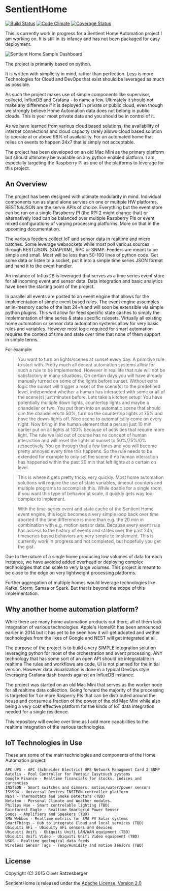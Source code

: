 SentientHome
============

[![Build Status](https://travis-ci.org/fxstein/SentientHome.svg?branch=master)](https://travis-ci.org/fxstein/SentientHome)
[![Code Climate](https://codeclimate.com/github/fxstein/SentientHome/badges/gpa.svg)](https://codeclimate.com/github/fxstein/SentientHome)
[![Coverage Status](https://coveralls.io/repos/fxstein/SentientHome/badge.svg)](https://coveralls.io/r/fxstein/SentientHome)

This is currently work in progress for a Sentient Home Automation project I am working on. It is still in its infancy and has not been packaged for easy deployment.

![Sentient Home Sample Dashboard](https://raw.githubusercontent.com/fxstein/SentientHome/master/samples/Home.Dashboard.Small.png)

The project is primarily based on python.

It is written with simplicity in mind, rather than perfection. Less is more. Technologies for Cloud and DevOps that exist should be leveraged as much as possible.

As such the project makes use of simple components like supervisor, collectd, InfluxDB and Grafana - to name a few. Ultimately it should not make any difference if it is deployed in private or public cloud, even though we strongly believe Home Automation data does not belong in public clouds. This is your most private data and you should be in control of it.

As we have learned from various cloud based solutions, the availability of internet connections and cloud capacity rarely allows cloud based solution to operate at or above 98% of availability. For an automated home that relies on events to happen 24x7 that is simply not acceptable.

The project has been developed on an old Mac Mini as the primary platform but should ultimately be available on any python enabled platform. I am especially targeting the Raspberry PI as one of the platforms to leverage for this project.

An Overview
-----------

The project has been designed with ultimate modularity in mind. Individual components run as stand alone servies on one or multiple HW platforms. RESTful/JSON are the servie APIs of choice. Everything but the event store can be run on a single Raspberry PI (the RPI 2 might change that) or alternatively load can be balanced over multiple Raspberry PIs or event mixed configurations of varying processing platforms. More on that in the upcoming documentation.

The various feeders collect IoT and sensor data in realtime and micro batches. Some leverage websockets while most poll various sources through REST/JSON, SOAP/XML, RPC or SNMP. Feeders are meant to be simple and small. Most will be less than 50-100 lines of python code. Get some data or listen to a socket, put it into a simple time series JSON format and hand it to the event handler.

An instance of InfluxDB is leveraged that serves as a time series event store for all incoming event and sensor data. Data integration and basic analytics have been the starting point of the project.

In parallel all events are posted to an event engine that allows for the implementation of simple event based rules. The event engine assembles an in-memory cache of the last 24+h and will soon be extensible via simple python plugins. This will allow for feed specific state caches to simply the implementation of time series & state specific rulesets. Virtually all existing home automation or sensor data automation systems allow for very basic rules and variables. However most logic required for smart automation requires the context of time and state over time that none of them support in simple terms.

For example:
> You want to turn on lights/scenes at sunset every day. A primitive rule to start with. Pretty much all decent automation systems allow for such a rule to be implemented. However in real life that rule will not be satisfactory in many situations. On certain days you will have already manually turned on some of the lights before sunset. Without extra logic the sunset will trigger a reset of the scene(s) to the predefined level, independent whether a human has interacted with some or all of the scene(s) just minutes before. Lets take a kitchen setup: You have potentially multiple down lights, countertop lights and maybe a chandelier or two. You put them into an automatic scene that should dim the chandeliers to 50%, turn on the countertop lights at 75% and have the down-lights off. Nice scene to automatically come on every night.
> Now bring in the human element that a person just 10 min earlier put on all lights at 100% because of activities that require more light. The rule we laid out of course has no concept of human interaction and will reset the lights at sunset to 50%/75%/0% respectively. You go through that a few times and you will become pretty annoyed every time this happens.
> So the rule needs to be extended for example to only set the scene if no human interaction has happened within the past 20 min that left lights at a certain on level.

> This is where it gets pretty tricky very quickly. Most home automation solutions will require the use of state variables, timeout counters and multiple programs to accomplish this. While doable for a single room, if you want this type of behavior at scale, it quickly gets way too complex to implement.

> With the time-series event and state cache of the Sentient Home event engine, this logic becomes a very simple loop back over time aborted if the time difference is more than e.g. the 20 min in combination with e.g. motion sensor data. Because every event rule has access to the history of events and states over the past 24h, timeseries based behaviors are very simple to implement. This is currently work in progress and not completed, but hopefully you get the gist.

Due to the nature of a single home producing low volumes of data for each instance, we have avoided added overhead or deploying complex technologies that can scale to very large volumes. This project is meant to be close to the edge on very lightweight processing platforms.

Further aggregation of multiple homes would leverage technologies like Kafka, Storm, Samsa or Spark. But that is beyond the scope of this implementation.

Why another home automation platform?
-------------------------------------

While there are many home automation products out there, all of them lack integration of various technologies. Apple's HomeKit has been announced earlier in 2014 but it has yet to be seen how it will get adopted and wether technologies from the likes of Google and NEST will get integrated at all.

The purpose of the project is to build a very SIMPLE integration solution leveraging python for most of the orchestration and event processing. ANY technology that has some sort of an open API should be integratable in realtime
The rules and workflows are code, UI is not planned for the initial version. However data visualization is done in a typical DevOps style leveraging Grafana dash boards against an InfluxDB instance.

The project was started on an old Mac Mini that serves as the worker node for all realtime data collection. Going forward the majority of the processing is targeted for 1 or more Rasperry PIs that can be distributed around the house and consume a fraction of the power of the old Mac Mini while also being a very cost effective platform for the kinds of IoT data integration needed for a single residence.

This repository will evolve over time as I add more capabilities to the realtime integration of the various technologies.

IoT Technologies in Use
-----------------------

These are some of the main technologies and components of the Home Automation project:

    APC UPS - APC (Schneider Electric) UPS Network Managment Card 2 SNMP
    Autelis - Pool Controller for Pentair Easytouch systems
    Google Finance - Realtime financials for stocks, indices and currencies
    INSTEON - Smart switches and dimmers, motion/water/power sensors
    ISY994 - Universal Devices INSTEON controller platform
    NEST - Thermostats and Smoke Detectors (TBD)
    Netatmo - Personal Climate and Weather modules.
    Philips Hue - Smart controlable lighting (TBD)
    Rainforest Eagle - Realtime Smartgrid Power Sensor
    Sonos - Amplifiers and Speakers (TBD)
    SMA Webbox - Realtime metrics for SMA PV Solar systems
    SmartThings - Hub to integrate Cloud and local services (TBD)
    Ubiquiti mFi - Ubiquity mFi sensors and devices
    Ubiquiti Unifi - Ubiquiti Unifi LAN/WAN equipment (TBD)
    Ubiquiti Unifi Video - Ubiquiti Unifi Video equipment (TBD)
    USGS - Realtime geological data feeds
    Wireless Sensor Tags - Temp/Humidity and motion sensors (TBD)

License
-------

Copyright (C) 2015 Oliver Ratzesberger

SentientHome is released under the [Apache License, Version 2.0][1]

  [1]: https://github.com/fxstein/SentientHome/blob/master/LICENSE.md
